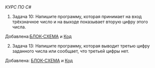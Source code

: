 *КУРС ПО С#*


1. Задача 10: Напишите программу, которая принимает на вход трёхзначное число и на выходе показывает вторую цифру этого числа.

Добавлена:[БЛОК-СХЕМА](qwerty1/1.drawio.png) и [Код](qwerty1/Program.cs)

2. Задача 13: Напишите программу, которая выводит третью цифру заданного числа или сообщает, что третьей цифры нет.

Добавлена: [БЛОК-СХЕМА](qwerty2/2.drawio.png) и [Код](qwerty2/Program.cs)
